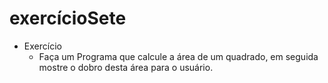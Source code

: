 # exercícioSete

 - Exercício
	 - Faça um Programa que calcule a área de um quadrado, em seguida mostre o dobro desta área para o usuário.
